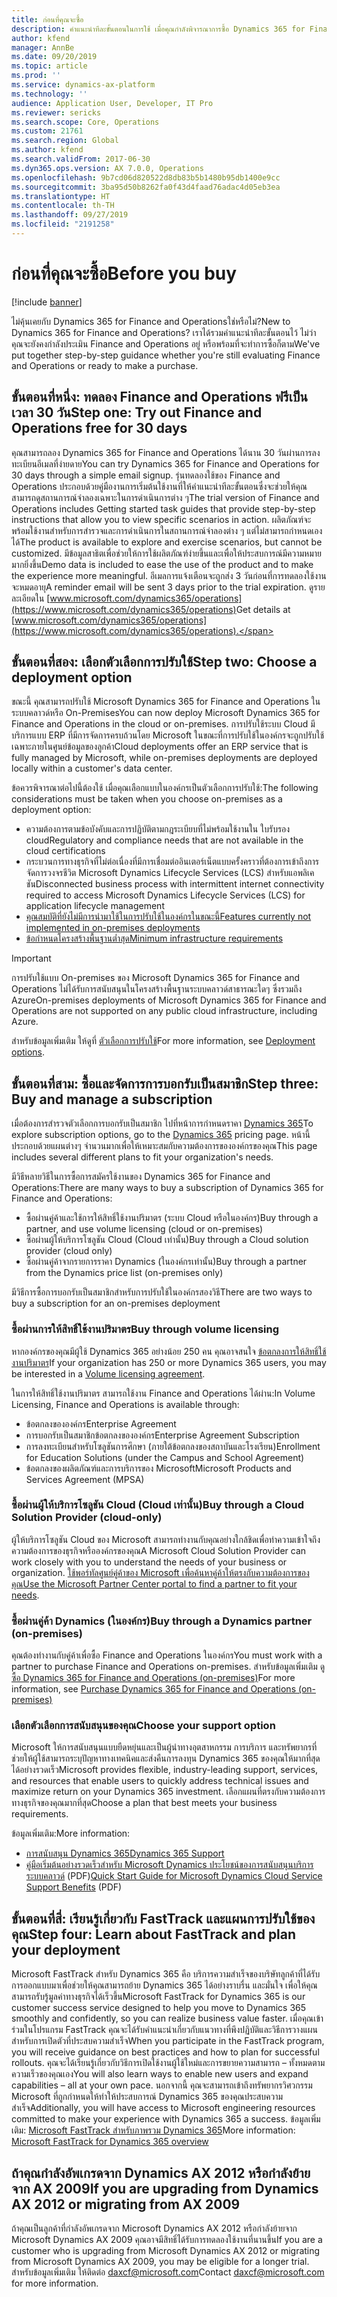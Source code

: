 ```yaml
---
title: ก่อนที่คุณจะซื้อ
description: คำแนะนำทีละขั้นตอนในการใช้ เมื่อคุณกำลังพิจารณาการซื้อ Dynamics 365 for Finance and Operations
author: kfend
manager: AnnBe
ms.date: 09/20/2019
ms.topic: article
ms.prod: ''
ms.service: dynamics-ax-platform
ms.technology: ''
audience: Application User, Developer, IT Pro
ms.reviewer: sericks
ms.search.scope: Core, Operations
ms.custom: 21761
ms.search.region: Global
ms.author: kfend
ms.search.validFrom: 2017-06-30
ms.dyn365.ops.version: AX 7.0.0, Operations
ms.openlocfilehash: 9b7cd06d820522d8db83b5b1480b95db1400e9cc
ms.sourcegitcommit: 3ba95d50b8262fa0f43d4faad76adac4d05eb3ea
ms.translationtype: HT
ms.contentlocale: th-TH
ms.lasthandoff: 09/27/2019
ms.locfileid: "2191258"
---
```

# <a name="before-you-buy"></a><span data-ttu-id="bc306-103">ก่อนที่คุณจะซื้อ</span><span class="sxs-lookup"><span data-stu-id="bc306-103">Before you buy</span></span>

[!include [banner](../includes/banner.md)]

<span data-ttu-id="bc306-104">ไม่คุ้นเคยกับ Dynamics 365 for Finance and Operationsใช่หรือไม่?</span><span class="sxs-lookup"><span data-stu-id="bc306-104">New to Dynamics 365 for Finance and Operations?</span></span> <span data-ttu-id="bc306-105">เราได้รวมคำแนะนำทีละขั้นตอนไว้ ไม่ว่าคุณจะยังคงกำลังประเมิน Finance and Operations อยู่ หรือพร้อมที่จะทำการซื้อก็ตาม</span><span class="sxs-lookup"><span data-stu-id="bc306-105">We've put together step-by-step guidance whether you're still evaluating Finance and Operations or ready to make a purchase.</span></span>

## <a name="step-one-try-out-finance-and-operations-free-for-30-days"></a><span data-ttu-id="bc306-106">ขั้นตอนที่หนึ่ง: ทดลอง Finance and Operations ฟรีเป็นเวลา 30 วัน</span><span class="sxs-lookup"><span data-stu-id="bc306-106">Step one: Try out Finance and Operations free for 30 days</span></span>

<span data-ttu-id="bc306-107">คุณสามารถลอง Dynamics 365 for Finance and Operations ได้นาน 30 วันผ่านการลงทะเบียนอีเมลที่ง่ายดาย</span><span class="sxs-lookup"><span data-stu-id="bc306-107">You can try Dynamics 365 for Finance and Operations for 30 days through a simple email signup.</span></span> <span data-ttu-id="bc306-108">รุ่นทดลองใช้ของ Finance and Operations ประกอบด้วยคู่มืองานการเริ่มต้นใช้งานที่ให้คำแนะนำทีละขั้นตอนซึ่งจะช่วยให้คุณสามารถดูสถานการณ์จำลองเฉพาะในการดำเนินการต่าง ๆ</span><span class="sxs-lookup"><span data-stu-id="bc306-108">The trial version of Finance and Operations includes Getting started task guides that provide step-by-step instructions that allow you to view specific scenarios in action.</span></span> <span data-ttu-id="bc306-109">ผลิตภัณฑ์จะพร้อมใช้งานสำหรับการสำรวจและการดำเนินการในสถานการณ์จำลองต่าง ๆ แต่ไม่สามารถกำหนดเองได้</span><span class="sxs-lookup"><span data-stu-id="bc306-109">The product is available to explore and exercise scenarios, but cannot be customized.</span></span> <span data-ttu-id="bc306-110">มีข้อมูลสาธิตเพื่อช่วยให้การใช้ผลิตภัณฑ์ง่ายขึ้นและเพื่อให้ประสบการณ์มีความหมายมากยิ่งขึ้น</span><span class="sxs-lookup"><span data-stu-id="bc306-110">Demo data is included to ease the use of the product and to make the experience more meaningful.</span></span> <span data-ttu-id="bc306-111">อีเมลการแจ้งเตือนจะถูกส่ง 3 วันก่อนที่การทดลองใช้งานจะหมดอายุ</span><span class="sxs-lookup"><span data-stu-id="bc306-111">A reminder email will be sent 3 days prior to the trial expiration.</span></span> <span data-ttu-id="bc306-112">ดูรายละเอียดใน [www.microsoft.com/dynamics365/operations](https://www.microsoft.com/dynamics365/operations)</span><span class="sxs-lookup"><span data-stu-id="bc306-112">Get details at [www.microsoft.com/dynamics365/operations](https://www.microsoft.com/dynamics365/operations).</span></span>

## <a name="step-two-choose-a-deployment-option"></a><span data-ttu-id="bc306-113">ขั้นตอนที่สอง: เลือกตัวเลือกการปรับใช้</span><span class="sxs-lookup"><span data-stu-id="bc306-113">Step two: Choose a deployment option</span></span>

<span data-ttu-id="bc306-114">ขณะนี้ คุณสามารถปรับใช้ Microsoft Dynamics 365 for Finance and Operations ในระบบคลาวด์หรือ On-Premises</span><span class="sxs-lookup"><span data-stu-id="bc306-114">You can now deploy Microsoft Dynamics 365 for Finance and Operations in the cloud or on-premises.</span></span> <span data-ttu-id="bc306-115">การปรับใช้ระบบ Cloud มีบริการแบบ ERP ที่มีการจัดการครบถ้วนโดย Microsoft ในขณะที่การปรับใช้ในองค์กรจะถูกปรับใช้เฉพาะภายในศูนย์ข้อมูลของลูกค้า</span><span class="sxs-lookup"><span data-stu-id="bc306-115">Cloud deployments offer an ERP service that is fully managed by Microsoft, while on-premises deployments are deployed locally within a customer's data center.</span></span>

<span data-ttu-id="bc306-116">ข้อควรพิจารณาต่อไปนี้ต้องใช้ เมื่อคุณเลือกแบบในองค์กรเป็นตัวเลือกการปรับใช้:</span><span class="sxs-lookup"><span data-stu-id="bc306-116">The following considerations must be taken when you choose on-premises as a deployment option:</span></span>

- <span data-ttu-id="bc306-117">ความต้องการตามข้อบังคับและการปฏิบัติตามกฎระเบียบที่ไม่พร้อมใช้งานใน ใบรับรอง cloud</span><span class="sxs-lookup"><span data-stu-id="bc306-117">Regulatory and compliance needs that are not available in the cloud certifications</span></span>
- <span data-ttu-id="bc306-118">กระบวนการทางธุรกิจที่ไม่ต่อเนื่องที่มีการเชื่อมต่ออินเตอร์เน็ตแบบครั้งคราวที่ต้องการเข้าถึงการจัดการวงจรชีวิต Microsoft Dynamics Lifecycle Services (LCS) สำหรับแอพลิเคชัน</span><span class="sxs-lookup"><span data-stu-id="bc306-118">Disconnected business process with intermittent internet connectivity required to access Microsoft Dynamics Lifecycle Services (LCS) for application lifecycle management</span></span>
- [<span data-ttu-id="bc306-119">คุณสมบัติที่ยังไม่มีการนำมาใช้ในการปรับใช้ในองค์กรในขณะนี้</span><span class="sxs-lookup"><span data-stu-id="bc306-119">Features currently not implemented in on-premises deployments</span></span>](features-not-implemented-on-prem.md)
- [<span data-ttu-id="bc306-120">ข้อกำหนดโครงสร้างพื้นฐานต่ำสุด</span><span class="sxs-lookup"><span data-stu-id="bc306-120">Minimum infrastructure requirements</span></span>](system-requirements-on-prem.md#minimum-infrastructure-requirements)

> [!IMPORTANT]
> <span data-ttu-id="bc306-121">การปรับใช้แบบ On-premises ของ Microsoft Dynamics 365 for Finance and Operations ไม่ได้รับการสนับสนุนในโครงสร้างพื้นฐานระบบคลาวด์สาธารณะใดๆ ซึ่งรวมถึง Azure</span><span class="sxs-lookup"><span data-stu-id="bc306-121">On-premises deployments of Microsoft Dynamics 365 for Finance and Operations are not supported on any public cloud infrastructure, including Azure.</span></span>

<span data-ttu-id="bc306-122">สำหรับข้อมูลเพิ่มเติม ให้ดูที่ [ตัวเลือกการปรับใช้](../../dev-itpro/deployment/choose-deployment-type.md)</span><span class="sxs-lookup"><span data-stu-id="bc306-122">For more information, see [Deployment options](../../dev-itpro/deployment/choose-deployment-type.md).</span></span>

## <a name="step-three-buy-and-manage-a-subscription"></a><span data-ttu-id="bc306-123">ขั้นตอนที่สาม: ซื้อและจัดการการบอกรับเป็นสมาชิก</span><span class="sxs-lookup"><span data-stu-id="bc306-123">Step three: Buy and manage a subscription</span></span>

<span data-ttu-id="bc306-124">เมื่อต้องการสำรวจตัวเลือกการบอกรับเป็นสมาชิก ไปที่หน้าการกำหนดราคา [Dynamics 365](https://www.microsoft.com/dynamics365/pricing)</span><span class="sxs-lookup"><span data-stu-id="bc306-124">To explore subscription options, go to the [Dynamics 365](https://www.microsoft.com/dynamics365/pricing) pricing page.</span></span> <span data-ttu-id="bc306-125">หน้านี้ประกอบด้วยแผนต่างๆ จำนวนมากเพื่อให้เหมาะสมกับความต้องการขององค์กรของคุณ</span><span class="sxs-lookup"><span data-stu-id="bc306-125">This page includes several different plans to fit your organization's needs.</span></span>

<span data-ttu-id="bc306-126">มีวิธีหลายวิธีในการซื้อการสมัครใช้งานของ Dynamics 365 for Finance and Operations:</span><span class="sxs-lookup"><span data-stu-id="bc306-126">There are many ways to buy a subscription of Dynamics 365 for Finance and Operations:</span></span>

- <span data-ttu-id="bc306-127">ซื้อผ่านคู่ค้าและใช้การให้สิทธิ์ใช้งานปริมาตร (ระบบ Cloud หรือในองค์กร)</span><span class="sxs-lookup"><span data-stu-id="bc306-127">Buy through a partner, and use volume licensing (cloud or on-premises)</span></span>
- <span data-ttu-id="bc306-128">ซื้อผ่านผู้ให้บริการโซลูชัน Cloud (Cloud เท่านั้น)</span><span class="sxs-lookup"><span data-stu-id="bc306-128">Buy through a Cloud solution provider (cloud only)</span></span>
- <span data-ttu-id="bc306-129">ซื้อผ่านคู่ค้าจากรายการราคา Dynamics (ในองค์กรเท่านั้น)</span><span class="sxs-lookup"><span data-stu-id="bc306-129">Buy through a partner from the Dynamics price list (on-premises only)</span></span>

<span data-ttu-id="bc306-130">มีวิธีการซื้อการบอกรับเป็นสมาชิกสำหรับการปรับใช้ในองค์กรสองวิธี</span><span class="sxs-lookup"><span data-stu-id="bc306-130">There are two ways to buy a subscription for an on-premises deployment</span></span>

### <a name="buy-through-volume-licensing"></a><span data-ttu-id="bc306-131">ซื้อผ่านการให้สิทธิ์ใช้งานปริมาตร</span><span class="sxs-lookup"><span data-stu-id="bc306-131">Buy through volume licensing</span></span>

<span data-ttu-id="bc306-132">หากองค์กรของคุณมีผู้ใช้ Dynamics 365 อย่างน้อย 250 คน คุณอาจสนใจ [ข้อตกลงการให้สิทธิ์ใช้งานปริมาตร](https://www.microsoft.com/Licensing/product-licensing/dynamics365)</span><span class="sxs-lookup"><span data-stu-id="bc306-132">If your organization has 250 or more Dynamics 365 users, you may be interested in a [Volume licensing agreement](https://www.microsoft.com/Licensing/product-licensing/dynamics365).</span></span>

<span data-ttu-id="bc306-133">ในการให้สิทธิ์ใช้งานปริมาตร สามารถใช้งาน Finance and Operations ได้ผ่าน:</span><span class="sxs-lookup"><span data-stu-id="bc306-133">In Volume Licensing, Finance and Operations is available through:</span></span>

- <span data-ttu-id="bc306-134">ข้อตกลงขององค์กร</span><span class="sxs-lookup"><span data-stu-id="bc306-134">Enterprise Agreement</span></span>
- <span data-ttu-id="bc306-135">การบอกรับเป็นสมาชิกข้อตกลงขององค์กร</span><span class="sxs-lookup"><span data-stu-id="bc306-135">Enterprise Agreement Subscription</span></span>
- <span data-ttu-id="bc306-136">การลงทะเบียนสำหรับโซลูชันการศึกษา (ภายใต้ข้อตกลงของสถาบันและโรงเรียน)</span><span class="sxs-lookup"><span data-stu-id="bc306-136">Enrollment for Education Solutions (under the Campus and School Agreement)</span></span>
- <span data-ttu-id="bc306-137">ข้อตกลงของผลิตภัณฑ์และการบริการของ Microsoft</span><span class="sxs-lookup"><span data-stu-id="bc306-137">Microsoft Products and Services Agreement (MPSA)</span></span>

### <a name="buy-through-a-cloud-solution-provider-cloud-only"></a><span data-ttu-id="bc306-138">ซื้อผ่านผู้ให้บริการโซลูชัน Cloud (Cloud เท่านั้น)</span><span class="sxs-lookup"><span data-stu-id="bc306-138">Buy through a Cloud Solution Provider (cloud-only)</span></span>

<span data-ttu-id="bc306-139">ผู้ให้บริการโซลูชัน Cloud ของ Microsoft สามารถทำงานกับคุณอย่างใกล้ชิดเพื่อทำความเข้าใจถึงความต้องการของธุรกิจหรือองค์กรของคุณ</span><span class="sxs-lookup"><span data-stu-id="bc306-139">A Microsoft Cloud Solution Provider can work closely with you to understand the needs of your business or organization.</span></span> <span data-ttu-id="bc306-140">[ใช้พอร์ทัลศูนย์คู่ค้าของ Microsoft เพื่อค้นหาคู่ค้าให้ตรงกับความต้องการของคุณ](https://partnercenter.microsoft.com/partner/home)</span><span class="sxs-lookup"><span data-stu-id="bc306-140">[Use the Microsoft Partner Center portal to find a partner to fit your needs](https://partnercenter.microsoft.com/partner/home).</span></span>

### <a name="buy-through-a-dynamics-partner-on-premises"></a><span data-ttu-id="bc306-141">ซื้อผ่านคู่ค้า Dynamics (ในองค์กร)</span><span class="sxs-lookup"><span data-stu-id="bc306-141">Buy through a Dynamics partner (on-premises)</span></span>

<span data-ttu-id="bc306-142">คุณต้องทำงานกับคู่ค้าเพื่อซื้อ Finance and Operations ในองค์กร</span><span class="sxs-lookup"><span data-stu-id="bc306-142">You must work with a partner to purchase Finance and Operations on-premises.</span></span> <span data-ttu-id="bc306-143">สำหรับข้อมูลเพิ่มเติม ดู [ซื้อ Dynamics 365 for Finance and Operations (on-premises)](purchase-on-premises.md)</span><span class="sxs-lookup"><span data-stu-id="bc306-143">For more information, see [Purchase Dynamics 365 for Finance and Operations (on-premises)](purchase-on-premises.md)</span></span>

### <a name="choose-your-support-option"></a><span data-ttu-id="bc306-144">เลือกตัวเลือกการสนับสนุนของคุณ</span><span class="sxs-lookup"><span data-stu-id="bc306-144">Choose your support option</span></span>

<span data-ttu-id="bc306-145">Microsoft ให้การสนับสนุนแบบยืดหยุ่นและเป็นผู้นำทางอุตสาหกรรม การบริการ และทรัพยากรที่ช่วยให้ผู้ใช้สามารถระบุปัญหาทางเทคนิคและส่งคืนการลงทุน Dynamics 365 ของคุณให้มากที่สุดได้อย่างรวดเร็ว</span><span class="sxs-lookup"><span data-stu-id="bc306-145">Microsoft provides flexible, industry-leading support, services, and resources that enable users to quickly address technical issues and maximize return on your Dynamics 365 investment.</span></span> <span data-ttu-id="bc306-146">เลือกแผนที่ตรงกับความต้องการทางธุรกิจของคุณมากที่สุด</span><span class="sxs-lookup"><span data-stu-id="bc306-146">Choose a plan that best meets your business requirements.</span></span>

<span data-ttu-id="bc306-147">ข้อมูลเพิ่มเติม:</span><span class="sxs-lookup"><span data-stu-id="bc306-147">More information:</span></span>

- [<span data-ttu-id="bc306-148">การสนับสนุน Dynamics 365</span><span class="sxs-lookup"><span data-stu-id="bc306-148">Dynamics 365 Support</span></span>](https://www.microsoft.com/dynamics365/support)
- <span data-ttu-id="bc306-149">[คู่มือเริ่มต้นอย่างรวดเร็วสำหรับ Microsoft Dynamics ประโยชน์ของการสนับสนุนบริการระบบคลาวด์](https://go.microsoft.com/fwlink/?LinkId=530335) (PDF)</span><span class="sxs-lookup"><span data-stu-id="bc306-149">[Quick Start Guide for Microsoft Dynamics Cloud Service Support Benefits](https://go.microsoft.com/fwlink/?LinkId=530335) (PDF)</span></span>

## <a name="step-four-learn-about-fasttrack-and-plan-your-deployment"></a><span data-ttu-id="bc306-150">ขั้นตอนที่สี่: เรียนรู้เกี่ยวกับ FastTrack และแผนการปรับใช้ของคุณ</span><span class="sxs-lookup"><span data-stu-id="bc306-150">Step four: Learn about FastTrack and plan your deployment</span></span>

<span data-ttu-id="bc306-151">Microsoft FastTrack สำหรับ Dynamics 365 คือ บริการความสำเร็จของบริษัทลูกค้าที่ได้รับการออกแบบมาเพื่อช่วยให้คุณสามารถย้าย Dynamics 365 ได้อย่างราบรื่น และมั่นใจ เพื่อให้คุณสามารถรับรู้มูลค่าทางธุรกิจได้เร็วขึ้น</span><span class="sxs-lookup"><span data-stu-id="bc306-151">Microsoft FastTrack for Dynamics 365 is our customer success service designed to help you move to Dynamics 365 smoothly and confidently, so you can realize business value faster.</span></span> <span data-ttu-id="bc306-152">เมื่อคุณเข้าร่วมในโปรแกรม FastTrack คุณจะได้รับคำแนะนำเกี่ยวกับแนวทางที่พึงปฏิบัติและวิธีการวางแผนสำหรับการเปิดตัวที่ประสบความสำเร็จ</span><span class="sxs-lookup"><span data-stu-id="bc306-152">When you participate in the FastTrack program, you will receive guidance on best practices and how to plan for successful rollouts.</span></span> <span data-ttu-id="bc306-153">คุณจะได้เรียนรู้เกี่ยวกับวิธีการเปิดใช้งานผู้ใช้ใหม่และการขยายความสามารถ – ทั้งหมดตามความเร็วของคุณเอง</span><span class="sxs-lookup"><span data-stu-id="bc306-153">You will also learn ways to enable new users and expand capabilities – all at your own pace.</span></span> <span data-ttu-id="bc306-154">นอกจากนี้ คุณจะสามารถเข้าถึงทรัพยากรวิศวกรรม Microsoft ที่ถูกกำหนดให้ทำให้ประสบการณ์ Dynamics 365 ของคุณประสบความสำเร็จ</span><span class="sxs-lookup"><span data-stu-id="bc306-154">Additionally, you will have access to Microsoft engineering resources committed to make your experience with Dynamics 365 a success.</span></span> <span data-ttu-id="bc306-155">ข้อมูลเพิ่มเติม: [Microsoft FastTrack สำหรับภาพรวม Dynamics 365](fasttrack-dynamics-365-overview.md)</span><span class="sxs-lookup"><span data-stu-id="bc306-155">More information: [Microsoft FastTrack for Dynamics 365 overview](fasttrack-dynamics-365-overview.md)</span></span>

## <a name="if-you-are-upgrading-from-dynamics-ax-2012-or-migrating-from-ax-2009"></a><span data-ttu-id="bc306-156">ถ้าคุณกำลังอัพเกรดจาก Dynamics AX 2012 หรือกำลังย้ายจาก AX 2009</span><span class="sxs-lookup"><span data-stu-id="bc306-156">If you are upgrading from Dynamics AX 2012 or migrating from AX 2009</span></span>

<span data-ttu-id="bc306-157">ถ้าคุณเป็นลูกค้าที่กำลังอัพเกรดจาก Microsoft Dynamics AX 2012 หรือกำลังย้ายจาก Microsoft Dynamics AX 2009 คุณอาจมีสิทธิ์ได้รับการทดลองใช้งานที่นานขึ้น</span><span class="sxs-lookup"><span data-stu-id="bc306-157">If you are a customer who is upgrading from Microsoft Dynamics AX 2012 or migrating from Microsoft Dynamics AX 2009, you may be eligible for a longer trial.</span></span> <span data-ttu-id="bc306-158">สำหรับข้อมูลเพิ่มเติม ให้ติดต่อ <daxcf@microsoft.com></span><span class="sxs-lookup"><span data-stu-id="bc306-158">Contact <daxcf@microsoft.com> for more information.</span></span>
